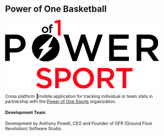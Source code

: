 # Power of One Basketball

![Power Of One Basketball app running on iOS](https://raw.githubusercontent.com/antpowell/PowerofOne_Flutter/master/assets/images/POWER_OF_1_SPORT_LO-FF.png)

Cross platform 📱mobile application for tracking individual or team stats in partnership with the [Power of One Sports](https://www.powerof1basketball.com/) organization.



#### Development Team

Development by Anthony Powell, CEO and Founder of GFR (Ground Floor Revolution) Software Studio.
